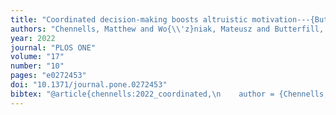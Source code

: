 ```yaml
--- 
title: "Coordinated decision-making boosts altruistic motivation---{But} not trust"
authors: "Chennells, Matthew and Wo{\\'z}niak, Mateusz and Butterfill, Stephen and Michael, John"
year: 2022
journal: "PLOS ONE"
volume: "17"
number: "10"
pages: "e0272453"
doi: "10.1371/journal.pone.0272453"
bibtex: "@article{chennells:2022_coordinated,\n    author = {Chennells, Matthew and Wo{\\'z}niak, Mateusz and Butterfill, Stephen and Michael, John},\n    date-modified = {2022-11-03 19:00:21 +0000},\n    doi = {10.1371/journal.pone.0272453},\n    journal = {PLOS ONE},\n    number = {10},\n    pages = {e0272453},\n    publisher = {Public Library of Science},\n    title = {Coordinated decision-making boosts altruistic motivation---{But} not trust},\n    url = {https://journals.plos.org/plosone/article?id=10.1371/journal.pone.0272453},\n    volume = {17},\n    year = {2022},\n    bdsk-url-1 = {https://journals.plos.org/plosone/article?id=10.1371/journal.pone.0272453},\n    bdsk-url-2 = {https://doi.org/10.1371/journal.pone.0272453}\n}\n\n"
---
```



